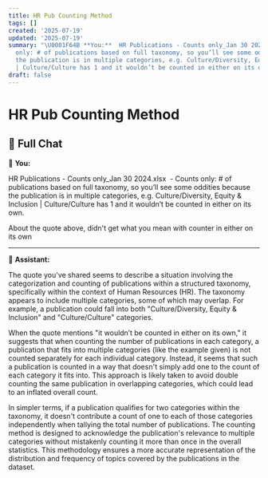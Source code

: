 ```yaml
---
title: HR Pub Counting Method
tags: []
created: '2025-07-19'
updated: '2025-07-19'
summary: "\U0001F64B **You:**  HR Publications - Counts only_Jan 30 2024.xlsx  -  Counts
  only: # of publications based on full taxonomy, so you’ll see some oddities because
  the publication is in multiple categories, e.g. Culture/Diversity, Equity & Inclusion
  | Culture/Culture has 1 and it wouldn’t be counted in either on its own."
draft: false
---
```


# HR Pub Counting Method

## 🧠 Full Chat

🙋 **You:**

HR Publications - Counts only_Jan 30 2024.xlsx  -  Counts only: # of publications based on full taxonomy, so you’ll see some oddities because the publication is in multiple categories, e.g. Culture/Diversity, Equity & Inclusion | Culture/Culture has 1 and it wouldn’t be counted in either on its own.



About the quote above, didn't get what you mean with counter in either on its own

---

🤖 **Assistant:**

The quote you've shared seems to describe a situation involving the categorization and counting of publications within a structured taxonomy, specifically within the context of Human Resources (HR). The taxonomy appears to include multiple categories, some of which may overlap. For example, a publication could fall into both "Culture/Diversity, Equity & Inclusion" and "Culture/Culture" categories.

When the quote mentions "it wouldn’t be counted in either on its own," it suggests that when counting the number of publications in each category, a publication that fits into multiple categories (like the example given) is not counted separately for each individual category. Instead, it seems that such a publication is counted in a way that doesn't simply add one to the count of each category it fits into. This approach is likely taken to avoid double counting the same publication in overlapping categories, which could lead to an inflated overall count.

In simpler terms, if a publication qualifies for two categories within the taxonomy, it doesn't contribute a count of one to each of those categories independently when tallying the total number of publications. The counting method is designed to acknowledge the publication's relevance to multiple categories without mistakenly counting it more than once in the overall statistics. This methodology ensures a more accurate representation of the distribution and frequency of topics covered by the publications in the dataset.